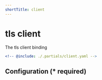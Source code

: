 ```yaml
---
shortTitle: client
---
```


# tls client

The tls client binding

```yaml {3}
<!-- @include: ./.partials/client.yaml -->
```

## Configuration (\* required)

<!-- @include: ../.partials/vault.md -->
<!-- @include: ./.partials/options.md -->
<!-- @include: ./.partials/routes.md -->
<!-- @include: ../.partials/exit.md -->
<!-- @include: ../.partials/telemetry.md -->
